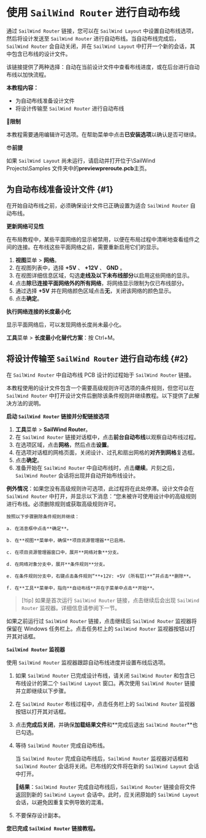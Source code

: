 # 使用 `SailWind Router` 进行自动布线

通过 `SailWind Router` 链接，您可以在 `SailWind Layout` 中设置自动布线选项，然后将设计发送至 `SailWind Router` 进行自动布线。当自动布线完成后，`SailWind Router` 会自动关闭，并在 `SailWind Layout` 中打开一个新的会话，其中包含已布线的设计文件。

该链接提供了两种选择：自动在当前设计文件中查看布线进度，或在后台进行自动布线以加快流程。

**本教程内容：**

- 为自动布线准备设计文件
- 将设计传输至 `SailWind Router` 进行自动布线

🙊**限制**

本教程需要通用编辑许可选项。在帮助菜单中点击**已安装选项**以确认是否可继续。

😎**前提**

如果 `SailWind Layout` 尚未运行，请启动并打开位于\SailWind Projects\Samples 文件夹中的**previewpreroute.pcb**主页。

## 为自动布线准备设计文件 \{#1}

在开始自动布线之前，必须确保设计文件已正确设置为适合 `SailWind Router` 自动布线。

**更新网络可见性**

在布局教程中，某些平面网络的显示被禁用，以便在布局过程中清晰地查看组件之间的连接。在布线这些平面网络之前，需要重新启用它们的显示。

1. **视图**菜单 > **网络**。
2. 在视图列表中，选择 **+5V** 、 **+12V** 、 **GND** 。
3. 在视图详细信息区域，勾选**走线及以下未布线部分**以启用这些网络的显示。
4. 点击**除已连接平面网络外的所有网络**，将网络显示限制为仅已布线部分。
5. 通过选择 **+5V** 并在网络颜色区域点击**无**，关闭该网络的颜色显示。
6. 点击**确定**。

**执行网络连接的长度最小化**

显示平面网络后，可以发现网络长度尚未最小化。

**工具**菜单 > **长度最小化替代方案**：按 Ctrl+M。

## 将设计传输至 `SailWind Router` 进行自动布线 \{#2}

在 `SailWind Router` 中自动布线 PCB 设计的过程始于 `SailWind Router` 链接。

本教程使用的设计文件包含一个需要高级规则许可选项的条件规则，但您可以在 `SailWind Router` 中打开设计文件后删除该条件规则并继续教程。以下提供了此解决方法的说明。

**启动 `SailWind Router` 链接并分配链接选项**

1. **工具**菜单 > **SailWind Router**。
2. 在 `SailWind Router` 链接对话框中，点击**前台自动布线**以观察自动布线过程。
3. 在选项区域，点击**网格**，然后点击**设置**。
4. 在选项对话框的网格页面，关闭设计、过孔和扇出网格的**对齐到网格**复选框。
5. 点击**确定**。
6. 准备开始在 `SailWind Router` 中自动布线时，点击**继续**。片刻之后，`SailWind Router` 会话将出现并自动开始布线设计。

**例外情况**：如果您没有高级规则许可选项，此过程将在此处停滞。设计文件会在 `SailWind Router` 中打开，并显示以下消息：“您未被许可使用设计中的高级规则进行布线。必须删除规则或获取高级规则许可。

	按照以下步骤删除条件规则并继续：
	
	a. 在消息框中点击**确定**。 
	
	b. 在**视图**菜单中，确保**项目资源管理器**已启用。 
	
	c. 在项目资源管理器窗口中，展开**网络对象**分支。
	
	d. 在网络对象分支中，展开**条件规则**分支。 
	
	e. 在条件规则分支中，右键点击条件规则“**+12V: +5V (所有层)**”并点击**删除**。 
	
	f. 在**工具**菜单中，指向**自动布线**并在子菜单中点击**开始**。

> [!tip] 如果是首次运行 `SailWind Router` 链接，点击继续后会出现 `SailWind Router` 监视器。详细信息请参阅下一节。

如果之前运行过 `SailWind Router` 链接，点击继续后 `SailWind Router` 监视器将保留在 Windows 任务栏上。点击任务栏上的 `SailWind Router` 监视器按钮以打开其对话框。

**`SailWind Router` 监视器**

使用 `SailWind Router` 监视器跟踪自动布线进度并设置布线后选项。

1. 如果 `SailWind Router` 已完成设计布线，请关闭 `SailWind Router` 和包含已布线设计的第二个 `SailWind Layout` 窗口。再次使用 `SailWind Router` 链接并立即继续以下步骤。
2. 在 `SailWind Router` 布线过程中，点击任务栏上的 `SailWind Router` 监视器按钮以打开其对话框。
3. 点击**完成后关闭**，并确保**加载结果文件**和**完成后退出 `SailWind Router`**也已勾选。
4. 等待 `SailWind Router` 完成自动布线。

   当 `SailWind Router` 完成自动布线后，`SailWind Router` 监视器对话框和 `SailWind Router` 会话将关闭。已布线的文件将在新的 `SailWind Layout` 会话中打开。

   👀‍**结果**：`SailWind Router` 完成自动布线后，`SailWind Router` 链接会将文件返回到新的 `SailWind Layout` 会话中。此时，应关闭原始的 `SailWind Layout` 会话，以避免因重复实例导致的混淆。

5. 不要保存设计副本。

**您已完成 `SailWind Router` 链接教程。**